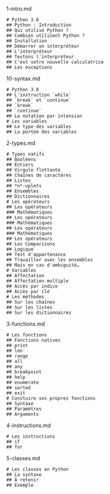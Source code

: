 1-intro.md

    # Python 3.8
    ## Python : Introduction
    ## Qui utilise Python ?
    ## Combien utilisent Python ?
    ## Installation
    ## Démarrer un interpréteur
    ## L'interpréteur
    ## Testons l'interpréteur
    ## C'est votre nouvelle calculatrice
    ## Les exceptions

10-syntax.md

    # Python 3.8
    ## L'instruction `while`
    ## `break` et `continue`
    ## `break`
    ## `continue`
    ## La notation par intension
    # Les variables
    ## Le type des variables
    ## La portée des variables

2-types.md

    # Types natifs
    ## Booléens
    ## Entiers
    ## Virgule flottante
    ## Chaînes de caractères
    ## Listes
    ## *n*-uplets
    ## Ensembles
    ## Dictionnaires
    # Les opérateurs
    ## Les opérateurs
    ### Mathématiques
    ## Les opérateurs
    ### Mathématiques
    ## Les opérateurs
    ### Mathématiques
    ## Les opérateurs
    ## Les Comparisons
    ## Logique
    ## Test d'appartenance
    ## Travailler avec les ensembles
    ## Mais en cas d'ambiguité…
    # Variables
    ## Affectation
    ## Affectation multiple
    ## Accès par indice
    ## Accès par clé
    # Les méthodes
    ## Sur les chaînes
    ## Sur les listes
    ## Sur les dictionnaires

3-functions.md

    # Les fonctions
    ## Fonctions natives
    ## print
    ## len
    ## range
    ## all
    ## any
    ## breakpoint
    ## help
    ## enumerate
    ## sorted
    ## exit
    # Constuire ses propres fonctions
    ## Syntaxe
    ## Paramètres
    ## Arguments

4-instructions.md

    # Les instructions
    ## if
    ## for

5-classes.md

    # Les classes en Python
    ## La syntaxe
    ## À retenir
    ## Exemple

